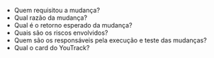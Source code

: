 - Quem requisitou a mudança?
- Qual razão da mudança?
- Qual é o retorno esperado da mudança?
- Quais são os riscos envolvidos?
- Quem são os responsáveis pela execução e teste das mudanças?
- Qual o card do YouTrack?
